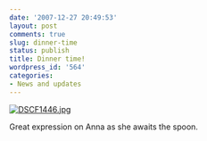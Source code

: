 ```yaml
---
date: '2007-12-27 20:49:53'
layout: post
comments: true
slug: dinner-time
status: publish
title: Dinner time!
wordpress_id: '564'
categories:
- News and updates
---
```


[![DSCF1446.jpg](http://www.phfactor.net/wp/wp-photos/thumb.20071227-194952-1.jpg)](http://www.phfactor.net/wp/wp-photos/20071227-194952-1.jpg)


Great expression on Anna as she awaits the spoon. 	



